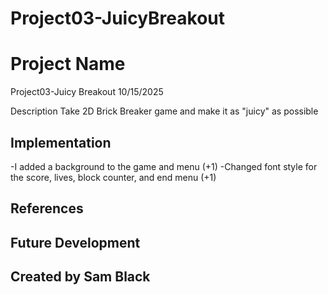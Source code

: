 # Project03-JuicyBreakout

# Project Name
Project03-Juicy Breakout
10/15/2025

Description
Take 2D Brick Breaker game and make it as "juicy" as possible

## Implementation
-I added a background to the game and menu (+1)
-Changed font style for the score, lives, block counter, and end menu (+1)

## References

## Future Development

## Created by Sam Black 
